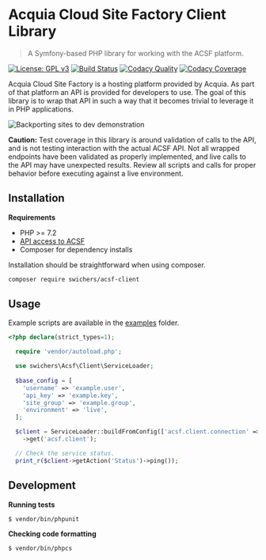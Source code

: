 # Acquia Cloud Site Factory Client Library

> A Symfony-based PHP library for working with the ACSF platform.

[![License: GPL v3](https://img.shields.io/badge/License-GPLv3-blue.svg)](https://www.gnu.org/licenses/gpl-3.0)
[![Build Status](https://travis-ci.com/swichers/acsf-client.svg?token=Lm6gQQWsBsnzoGah2JXY&branch=master)](https://travis-ci.com/swichers/acsf-client)
[![Codacy Quality](https://api.codacy.com/project/badge/Grade/f8600bde4f684cf98b8255c814d753c3)](https://www.codacy.com/manual/swichers/acsf-client)
[![Codacy Coverage](https://api.codacy.com/project/badge/Coverage/f8600bde4f684cf98b8255c814d753c3)](https://www.codacy.com/manual/swichers/acsf-client)

Acquia Cloud Site Factory is a hosting platform provided by Acquia. As part of that platform an API is provided for developers to use. The goal of this library is to wrap that API in such a way that it becomes trivial to leverage it in PHP applications.

![Backporting sites to dev demonstration](https://user-images.githubusercontent.com/5890607/66103462-b6579d00-e56a-11e9-88c3-bc10936afb94.gif)

**Caution:** Test coverage in this library is around validation of calls to the API, and is not testing interaction with the actual ACSF API. Not all wrapped endpoints have been validated as properly implemented, and live calls to the API may have unexpected results. Review all scripts and calls for proper behavior before executing against a live environment.

## Installation

**Requirements**

* PHP >= 7.2
* [API access to ACSF](https://docs.acquia.com/site-factory/extend/api/#obtaining-your-api-key)
* Composer for dependency installs

Installation should be straightforward when using composer.

```sh
composer require swichers/acsf-client
```

## Usage

Example scripts are available in the [examples](examples/README.md) folder.

```php
<?php declare(strict_types=1);

  require 'vendor/autoload.php';

  use swichers\Acsf\Client\ServiceLoader;
  
  $base_config = [
    'username' => 'example.user',
    'api_key' => 'example.key',
    'site_group' => 'example.group',
    'environment' => 'live',
  ];

  $client = ServiceLoader::buildFromConfig(['acsf.client.connection' => $base_config])
    ->get('acsf.client');

  // Check the service status.
  print_r($client->getAction('Status')->ping());
```

## Development

**Running tests**
```sh
$ vendor/bin/phpunit
```

**Checking code formatting**
```sh
$ vendor/bin/phpcs
```
